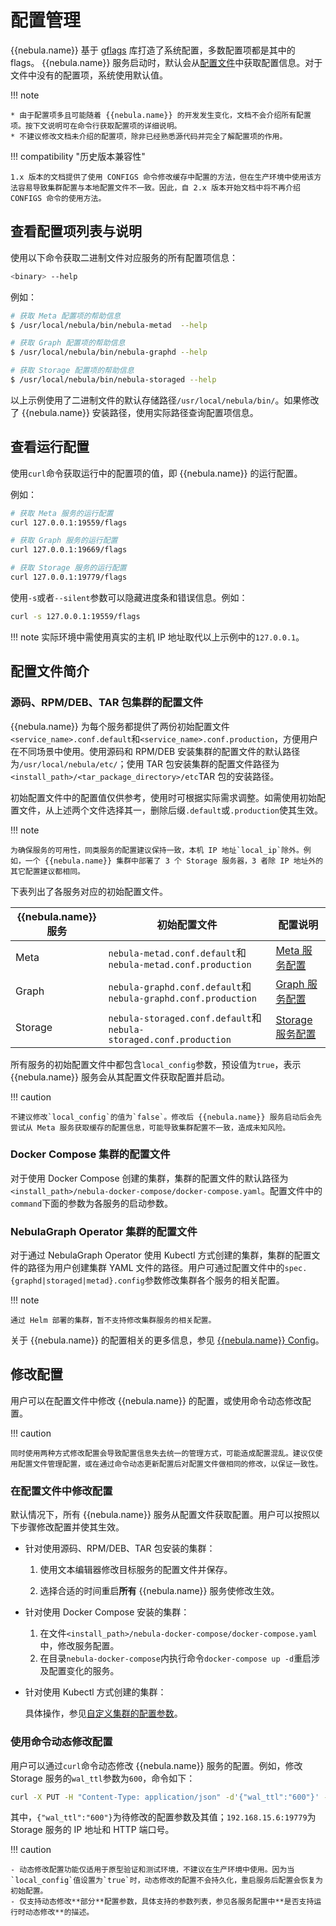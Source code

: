 # 配置管理

 {{nebula.name}} 基于 [gflags](https://gflags.github.io/gflags/) 库打造了系统配置，多数配置项都是其中的 flags。 {{nebula.name}} 服务启动时，默认会从[配置文件](#_4)中获取配置信息。对于文件中没有的配置项，系统使用默认值。



!!! note

    * 由于配置项多且可能随着 {{nebula.name}} 的开发发生变化，文档不会介绍所有配置项。按下文说明可在命令行获取配置项的详细说明。
    * 不建议修改文档未介绍的配置项，除非已经熟悉源代码并完全了解配置项的作用。

!!! compatibility "历史版本兼容性"

    1.x 版本的文档提供了使用 CONFIGS 命令修改缓存中配置的方法，但在生产环境中使用该方法容易导致集群配置与本地配置文件不一致。因此，自 2.x 版本开始文档中将不再介绍 CONFIGS 命令的使用方法。

## 查看配置项列表与说明

使用以下命令获取二进制文件对应服务的所有配置项信息：

```bash
<binary> --help
```

例如：

```bash
# 获取 Meta 配置项的帮助信息
$ /usr/local/nebula/bin/nebula-metad  --help

# 获取 Graph 配置项的帮助信息
$ /usr/local/nebula/bin/nebula-graphd --help

# 获取 Storage 配置项的帮助信息
$ /usr/local/nebula/bin/nebula-storaged --help
```

以上示例使用了二进制文件的默认存储路径`/usr/local/nebula/bin/`。如果修改了 {{nebula.name}} 安装路径，使用实际路径查询配置项信息。

## 查看运行配置

使用`curl`命令获取运行中的配置项的值，即 {{nebula.name}} 的运行配置。

<!--

!!! compatibility "历史版本兼容性"
    NebulaGraph v2.x 版本的`curl`命令不兼容 v1.x 版本。命令和参数都有改变。
-->

例如：

```bash
# 获取 Meta 服务的运行配置
curl 127.0.0.1:19559/flags

# 获取 Graph 服务的运行配置
curl 127.0.0.1:19669/flags

# 获取 Storage 服务的运行配置
curl 127.0.0.1:19779/flags
```

使用`-s`或者`--silent`参数可以隐藏进度条和错误信息。例如：

```bash
curl -s 127.0.0.1:19559/flags
```

!!! note
    实际环境中需使用真实的主机 IP 地址取代以上示例中的`127.0.0.1`。

## 配置文件简介

### 源码、RPM/DEB、TAR 包集群的配置文件

 {{nebula.name}} 为每个服务都提供了两份初始配置文件`<service_name>.conf.default`和`<service_name>.conf.production`，方便用户在不同场景中使用。使用源码和 RPM/DEB 安装集群的配置文件的默认路径为`/usr/local/nebula/etc/`；使用 TAR 包安装集群的配置文件路径为`<install_path>/<tar_package_directory>/etc`TAR 包的安装路径。

初始配置文件中的配置值仅供参考，使用时可根据实际需求调整。如需使用初始配置文件，从上述两个文件选择其一，删除后缀`.default`或`.production`使其生效。

!!! note

    为确保服务的可用性，同类服务的配置建议保持一致，本机 IP 地址`local_ip`除外。例如，一个 {{nebula.name}} 集群中部署了 3 个 Storage 服务器，3 者除 IP 地址外的其它配置建议都相同。

下表列出了各服务对应的初始配置文件。

|  {{nebula.name}} 服务 | 初始配置文件 | 配置说明 |
| - | - | - |
| Meta | `nebula-metad.conf.default`和`nebula-metad.conf.production` | [Meta 服务配置](2.meta-config.md) |
| Graph | `nebula-graphd.conf.default`和`nebula-graphd.conf.production` | [Graph 服务配置](3.graph-config.md) |
| Storage | `nebula-storaged.conf.default`和`nebula-storaged.conf.production` | [Storage 服务配置](4.storage-config.md) |

所有服务的初始配置文件中都包含`local_config`参数，预设值为`true`，表示 {{nebula.name}} 服务会从其配置文件获取配置并启动。

!!! caution

    不建议修改`local_config`的值为`false`。修改后 {{nebula.name}} 服务启动后会先尝试从 Meta 服务获取缓存的配置信息，可能导致集群配置不一致，造成未知风险。

### Docker Compose 集群的配置文件

对于使用 Docker Compose 创建的集群，集群的配置文件的默认路径为`<install_path>/nebula-docker-compose/docker-compose.yaml`。配置文件中的`command`下面的参数为各服务的启动参数。

### NebulaGraph Operator 集群的配置文件

对于通过 NebulaGraph Operator 使用 Kubectl 方式创建的集群，集群的配置文件的路径为用户创建集群 YAML 文件的路径。用户可通过配置文件中的`spec.{graphd|storaged|metad}.config`参数修改集群各个服务的相关配置。

!!! note

    通过 Helm 部署的集群，暂不支持修改集群服务的相关配置。

关于 {{nebula.name}} 的配置相关的更多信息，参见 [{{nebula.name}} Config](https://siwei.io/sketches/nebula-config-explained/)。

## 修改配置

用户可以在配置文件中修改 {{nebula.name}} 的配置，或使用命令动态修改配置。

!!! caution

    同时使用两种方式修改配置会导致配置信息失去统一的管理方式，可能造成配置混乱。建议仅使用配置文件管理配置，或在通过命令动态更新配置后对配置文件做相同的修改，以保证一致性。

### 在配置文件中修改配置
  
默认情况下，所有 {{nebula.name}} 服务从配置文件获取配置。用户可以按照以下步骤修改配置并使其生效。

* 针对使用源码、RPM/DEB、TAR 包安装的集群：

  1. 使用文本编辑器修改目标服务的配置文件并保存。

  2. 选择合适的时间重启**所有** {{nebula.name}} 服务使修改生效。

* 针对使用 Docker Compose 安装的集群：
  
  1. 在文件`<install_path>/nebula-docker-compose/docker-compose.yaml`中，修改服务配置。
  2. 在目录`nebula-docker-compose`内执行命令`docker-compose up -d`重启涉及配置变化的服务。

* 针对使用 Kubectl 方式创建的集群：
  
  具体操作，参见[自定义集群的配置参数](../../k8s-operator/4.cluster-administration/4.2.configuration.md)。

### 使用命令动态修改配置
  
用户可以通过`curl`命令动态修改 {{nebula.name}} 服务的配置。例如，修改 Storage 服务的`wal_ttl`参数为`600`，命令如下：

```bash
curl -X PUT -H "Content-Type: application/json" -d'{"wal_ttl":"600"}' -s "http://192.168.15.6:19779/flags"
```

其中，`{"wal_ttl":"600"}`为待修改的配置参数及其值；`192.168.15.6:19779`为 Storage 服务的 IP 地址和 HTTP 端口号。
  
!!! caution

    - 动态修改配置功能仅适用于原型验证和测试环境，不建议在生产环境中使用。因为当`local_config`值设置为`true`时，动态修改的配置不会持久化，重启服务后配置会恢复为初始配置。
    - 仅支持动态修改**部分**配置参数，具体支持的参数列表，参见各服务配置中**是否支持运行时动态修改**的描述。
